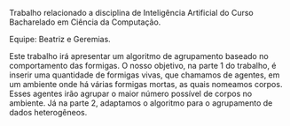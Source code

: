 Trabalho relacionado a disciplina de Inteligência Artificial do Curso Bacharelado em Ciência da Computação.

Equipe: Beatriz e Geremias.

Este trabalho irá apresentar um algoritmo de agrupamento baseado no comportamento das formigas. 
O nosso objetivo, na parte 1 do trabalho, é inserir uma quantidade de formigas vivas, que chamamos de agentes, em um ambiente onde há várias formigas mortas, as quais nomeamos corpos. 
Esses agentes irão agrupar o maior número possível de corpos no ambiente. Já na parte 2, adaptamos o algoritmo para o agrupamento de dados heterogêneos.
